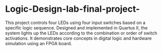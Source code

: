 # Logic-Design-lab-final-project-
This project controls four LEDs using four input switches based on a specific logic sequence. Designed and implemented in Quartus II, the system lights up the LEDs according to the combination or order of switch activations. It demonstrates core concepts in digital logic and hardware simulation using an FPGA board.
